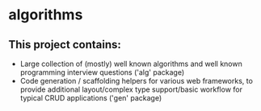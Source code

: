 algorithms
==========

## This project contains:

* Large collection of (mostly) well known algorithms and well known programming interview questions ('alg' package)
* Code generation / scaffolding helpers for various web frameworks, to provide additional layout/complex type support/basic workflow for typical CRUD applications ('gen' package)

